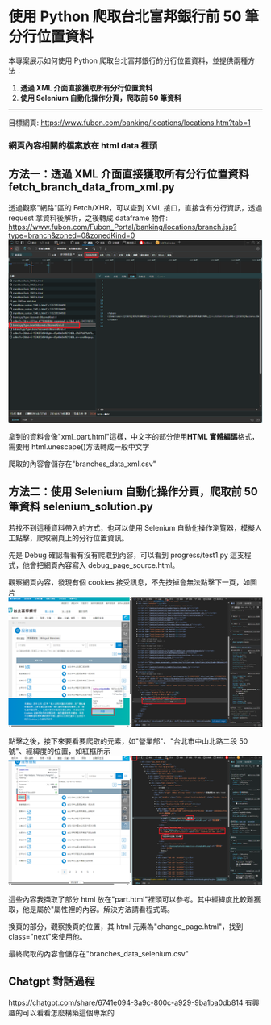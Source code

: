 # 使用 Python 爬取台北富邦銀行前 50 筆分行位置資料

本專案展示如何使用 Python 爬取台北富邦銀行的分行位置資料，並提供兩種方法：

1. **透過 XML 介面直接獲取所有分行位置資料**
2. **使用 Selenium 自動化操作分頁，爬取前 50 筆資料**

---

目標網頁: https://www.fubon.com/banking/locations/locations.htm?tab=1

### 網頁內容相關的檔案放在 html data 裡頭

## 方法一：透過 XML 介面直接獲取所有分行位置資料 fetch_branch_data_from_xml.py

透過觀察"網路"區的 Fetch/XHR，可以查到 XML 接口，直接含有分行資訊，透過 request 拿資料後解析，之後轉成 dataframe 物件:
https://www.fubon.com/Fubon_Portal/banking/locations/branch.jsp?type=branch&zoned=0&zonedKind=0
![本地圖片](img/XML接口.png)

拿到的資料會像"xml_part.html"這樣，中文字的部分使用**HTML 實體編碼**格式，需要用 html.unescape()方法轉成一般中文字

爬取的內容會儲存在"branches_data_xml.csv"

## 方法二：使用 Selenium 自動化操作分頁，爬取前 50 筆資料 selenium_solution.py

若找不到這種資料帶入的方式，也可以使用 Selenium 自動化操作瀏覽器，模擬人工點擊，爬取網頁上的分行位置資訊。

先是 Debug 確認看看有沒有爬取到內容，可以看到 progress/test1.py 這支程式，他會把網頁內容寫入 debug_page_source.html。

觀察網頁內容，發現有個 cookies 接受訊息，不先按掉會無法點擊下一頁，如圖片![本地圖片](img/同意cookies.png)

點擊之後，接下來要看要爬取的元素，如"營業部"、"台北市中山北路二段 50 號"、經緯度的位置，如紅框所示![本地圖片](img/目標html.png)

這些內容我擷取了部分 html 放在"part.html"裡頭可以參考。其中經緯度比較難獲取，他是屬於"屬性裡的內容。解決方法請看程式碼。

換頁的部分，觀察換頁的位置，其 html 元素為"change_page.html"，找到 class="next"來使用他。

最終爬取的內容會儲存在"branches_data_selenium.csv"

## Chatgpt 對話過程

https://chatgpt.com/share/6741e094-3a9c-800c-a929-9ba1ba0db814
有興趣的可以看看怎麼構築這個專案的
